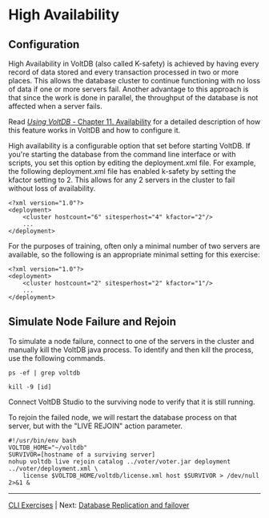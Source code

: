 # High Availability #
## Configuration ##
High Availability in VoltDB (also called K-safety) is achieved by having every record of data stored and every transaction processed in two or more places.  This allows the database cluster to continue functioning with no loss of data if one or more servers fail.  Another advantage to this approach is that since the work is done in parallel, the throughput of the database is not affected when a server fails.

Read [*Using VoltDB* - Chapter 11. Availability](http://community.voltdb.com/docs/UsingVoltDB/ChapKSafety) for a detailed description of how this feature works in VoltDB and how to configure it.

High availability is a configurable option that set before starting VoltDB.  If you're starting the database from the command line interface or with scripts, you set this option by editing the deployment.xml file.  For example, the following deployment.xml file has enabled k-safety by setting the kfactor setting to 2.  This allows for any 2 servers in the cluster to fail without loss of availability.


    <?xml version="1.0"?>
    <deployment>
        <cluster hostcount="6" sitesperhost="4" kfactor="2"/>
        ...
    </deployment>

For the purposes of training, often only a minimal number of two servers are available, so the following is an appropriate minimal setting for this exercise:

    <?xml version="1.0"?>
    <deployment>
        <cluster hostcount="2" sitesperhost="2" kfactor="1"/>
        ...
    </deployment>


## Simulate Node Failure and Rejoin ##

To simulate a node failure, connect to one of the servers in the cluster and manually kill the VoltDB java process.  To identify and then kill the process, use the following commands.

    ps -ef | grep voltdb
    
    kill -9 [id]

Connect VoltDB Studio to the surviving node to verify that it is still running.

To rejoin the failed node, we will restart the database process on that server, but with the "LIVE REJOIN" action parameter.

    #!/usr/bin/env bash
    VOLTDB_HOME="~/voltdb"
    SURVIVOR=[hostname of a surviving server]
    nohup voltdb live rejoin catalog ../voter/voter.jar deployment ../voter/deployment.xml \
        license $VOLTDB_HOME/voltdb/license.xml host $SURVIVOR > /dev/null 2>&1 &


---------------------

[CLI Exercises](ops_exercises_cli.md) | Next: [Database Replication and failover](ex_cli_07_replication.md)
